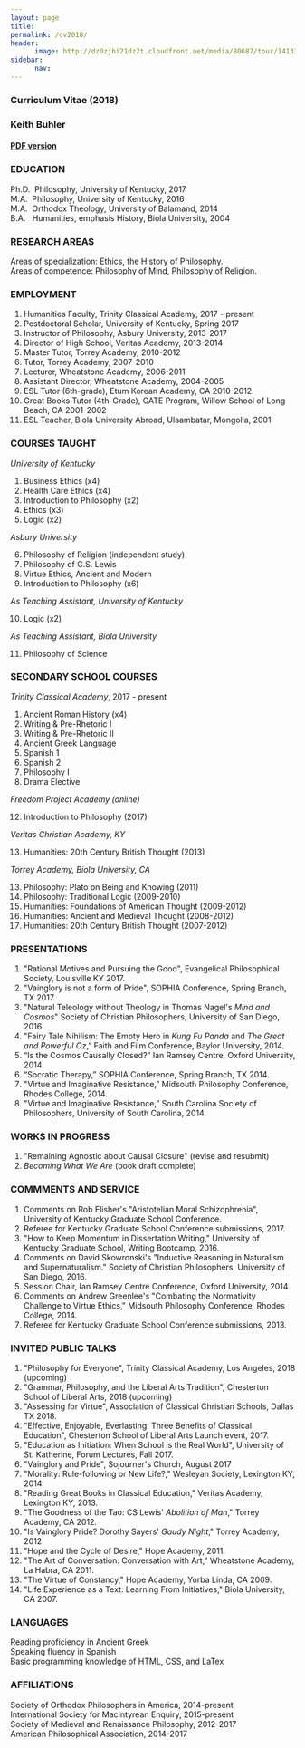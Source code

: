 ```yaml
---
layout: page
title: 
permalink: /cv2018/
header:
      image: http://dz0zjhi21dz2t.cloudfront.net/media/80687/tour/1413353793514/1680_front.jpg
sidebar: 
      nav: 
--- 
```


### Curriculum Vitae (2018)
### Keith Buhler

#### [PDF version](http://www.keithbuhler.com/content/CV/cv-buhler.pdf)


### EDUCATION

Ph.D.&nbsp;  Philosophy, University of Kentucky, 2017    
M.A.&nbsp; Philosophy, University of Kentucky, 2016      
M.A.&nbsp; Orthodox Theology, University of Balamand, 2014         
B.A.&nbsp;&nbsp; Humanities, emphasis History, Biola University, 2004


### RESEARCH AREAS
Areas of specialization: Ethics, the History of Philosophy.     
Areas of competence:  Philosophy of Mind, Philosophy of Religion. 



### EMPLOYMENT
1. Humanities Faculty, Trinity Classical Academy, 2017 - present 
1. Postdoctoral Scholar, University of Kentucky,  Spring 2017 
2. Instructor of Philosophy, Asbury University, 2013-2017
3. Director of High School, Veritas Academy, 2013-2014
4. Master Tutor, Torrey Academy, 2010-2012
5. Tutor, Torrey Academy, 2007-2010
6. Lecturer, Wheatstone Academy, 2006-2011
6. Assistant Director, Wheatstone Academy, 2004-2005
7. ESL Tutor (6th-grade), Etum Korean Academy, CA 2010-2012
8. Great Books Tutor (4th-Grade), GATE Program, Willow School of Long Beach, CA 2001-2002
9. ESL Teacher, Biola University Abroad, Ulaambatar, Mongolia, 2001



  
### COURSES TAUGHT 



*University of Kentucky*

1. Business Ethics  (x4)
2. Health Care Ethics (x4)
3. Introduction to Philosophy (x2)
4. Ethics (x3)
5. Logic (x2)


*Asbury University*

6. Philosophy of Religion (independent study)
7. Philosophy of C.S. Lewis 
8. Virtue Ethics, Ancient and Modern 
9. Introduction to Philosophy (x6)

*As Teaching Assistant, University of Kentucky*

10. Logic (x2)  

*As Teaching Assistant, Biola University*  

11. Philosophy of Science 



### SECONDARY SCHOOL COURSES


*Trinity Classical Academy*, 2017 - present

1. Ancient Roman History (x4)
2. Writing & Pre-Rhetoric I
3. Writing & Pre-Rhetoric II
3. Ancient Greek Language
4. Spanish 1
5. Spanish 2 
6. Philosophy I
7. Drama Elective


*Freedom Project Academy (online)*

12. Introduction to Philosophy (2017)


*Veritas Christian Academy, KY*

13. Humanities: 20th Century British Thought (2013)

*Torrey Academy, Biola University, CA*

13. Philosophy: Plato on Being and Knowing (2011)
14. Philosophy: Traditional Logic  (2009-2010)
15. Humanities: Foundations of American Thought  (2009-2012)
16. Humanities: Ancient and Medieval Thought  (2008-2012)
17. Humanities: 20th Century British Thought  (2007-2012)








### PRESENTATIONS

1. "Rational Motives and Pursuing the Good", Evangelical Philosophical Society, Louisville KY 2017.
2. "Vainglory is not a form of Pride", SOPHIA Conference, Spring Branch, TX 2017.
3. "Natural Teleology without Theology in Thomas Nagel's *Mind and Cosmos*" Society of Christian Philosophers, University of San Diego, 2016.
4. "Fairy Tale Nihilism: The Empty Hero in *Kung Fu Panda* and *The Great and Powerful Oz*,”  Faith and Film Conference, Baylor University, 2014.
5. “Is the Cosmos Causally Closed?” Ian Ramsey Centre, Oxford University, 2014.
6. “Socratic Therapy,” SOPHIA Conference, Spring Branch, TX 2014.
7. "Virtue and Imaginative Resistance,” Midsouth Philosophy Conference, Rhodes College, 2014.
8. "Virtue and Imaginative Resistance,” South Carolina Society of Philosophers, University of South Carolina, 2014.

### WORKS IN PROGRESS
1. "Remaining Agnostic about Causal Closure" (revise and resubmit)
4. *Becoming What We Are* (book draft complete)



### COMMMENTS AND SERVICE

1. Comments on Rob Elisher's "Aristotelian Moral Schizophrenia", University of Kentucky Graduate School Conference.
1. Referee for Kentucky Graduate School Conference submissions, 2017.
2. "How to Keep Momentum in Dissertation Writing," University of Kentucky Graduate School, Writing Bootcamp, 2016. 
2. Comments on David Skowronski's "Inductive Reasoning in Naturalism and Supernaturalism." Society of Christian Philosophers, University of San Diego, 2016.
3. Session Chair, Ian Ramsey Centre Conference, Oxford University, 2014.
2. Comments on Andrew Greenlee's "Combating the Normativity Challenge to Virtue Ethics," Midsouth Philosophy Conference, Rhodes College, 2014.
4. Referee for Kentucky Graduate School Conference submissions, 2013.


  


### INVITED PUBLIC TALKS

1. "Philosophy for Everyone", Trinity Classical Academy, Los Angeles, 2018 (upcoming)
2. "Grammar, Philosophy, and the Liberal Arts Tradition", Chesterton School of Liberal Arts, 2018 (upcoming)
1. "Assessing for Virtue", Association of Classical Christian Schools, Dallas TX 2018.
1. "Effective, Enjoyable, Everlasting: Three Benefits of Classical Education", Chesterton School of Liberal Arts Launch event, 2017. 
2. "Education as Initiation: When School is the Real World", University of St. Katherine, Forum Lectures, Fall 2017.
2. "Vainglory and Pride", Sojourner's Church, August 2017
2. "Morality: Rule-following or New Life?," Wesleyan Society, Lexington KY, 2014.
2. "Reading Great Books in Classical Education," Veritas Academy, Lexington KY, 2013.
3. "The Goodness of the Tao: CS Lewis' *Abolition of Man*," Torrey Academy, CA  2012.
4. "Is Vainglory Pride? Dorothy Sayers' *Gaudy Night*," Torrey Academy, 2012.
5. "Hope and the Cycle of Desire," Hope Academy, 2011.
6. "The Art of Conversation: Conversation with Art," Wheatstone Academy, La Habra, CA 2011.
7. "The Virtue of Constancy," Hope Academy, Yorba Linda, CA 2009.
8. "Life Experience as a Text: Learning From Initiatives," Biola University, CA 2007.


### LANGUAGES
Reading proficiency in Ancient Greek  
Speaking fluency in Spanish  
Basic programming knowledge of HTML, CSS, and LaTex  

### AFFILIATIONS
Society of Orthodox Philosophers in America, 2014-present   
International Society for MacIntyrean Enquiry, 2015-present         
Society of Medieval and Renaissance Philosophy, 2012-2017       
American Philosophical Association, 2014-2017   
